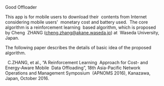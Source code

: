 Good Offloader

This app is for mobile users to download their  contents from Internet considering mobile users'  monetary cost and battery used.  The core algorithm is a reinforcement learning  based algorithm, which is proposed by Cheng  ZHANG (cheng.zhang@akane.waseda.jp) at  Waseda University, Japan.   

The following paper describes the details of basic idea of the proposed algorithm.

  C.ZHANG, et al., “A Reinforcement Learning  Approach for Cost- and Energy-Aware Mobile  Data Offloading”, 18th Asia-Pacific Network  Operations and Management Symposium  (APNOMS 2016), Kanazawa, Japan, October 2016.   